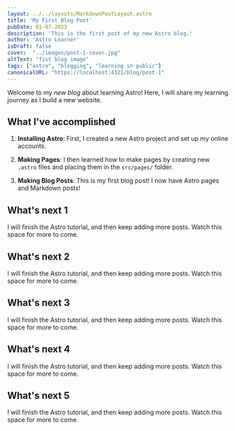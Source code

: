 ```yaml
---
layout: ../../layouts/MarkdownPostLayout.astro
title: 'My First Blog Post'
pubDate: 01-07-2023
description: 'This is the first post of my new Astro blog.'
author: 'Astro Learner'
isDraft: false
cover:  "../images/post-1-cover.jpg"
altText: "fist blog image"
tags: ["astro", "blogging", "learning in public"]
canonicalURL: "https://localhost:4321/blog/post-1"
---
```



Welcome to my _new blog_ about learning Astro! Here, I will share my learning journey as I build a new website.

## What I've accomplished

1. **Installing Astro**: First, I created a new Astro project and set up my online accounts.

2. **Making Pages**: I then learned how to make pages by creating new `.astro` files and placing them in the `src/pages/` folder.

3. **Making Blog Posts**: This is my first blog post! I now have Astro pages and Markdown posts!




## What's next 1

I will finish the Astro tutorial, and then keep adding more posts. Watch this space for more to come.

## What's next 2

I will finish the Astro tutorial, and then keep adding more posts. Watch this space for more to come.
 
## What's next 3

I will finish the Astro tutorial, and then keep adding more posts. Watch this space for more to come.

## What's next 4

I will finish the Astro tutorial, and then keep adding more posts. Watch this space for more to come.

## What's next 5

I will finish the Astro tutorial, and then keep adding more posts. Watch this space for more to come.
